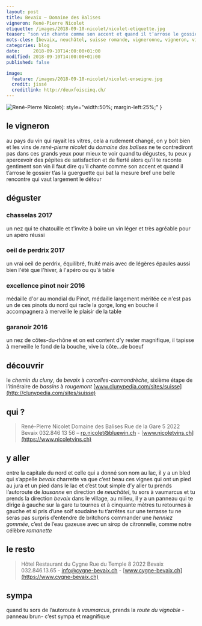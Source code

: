 ```yaml
---
layout: post
title: Bevaix — Domaine des Balises
vigneron: René-Pierre Nicolet
etiquette: /images/2018-09-10-nicolet/nicolet-etiquette.jpg
teaser: "son vin chante comme son accent et quand il t’arrose le gossier t’as la guerguette qui bat la mesure"
mots-cles: [bevaix, neuchâtel, suisse romande, vigneronne, vigneron, vin, non filtré, cépage, cave, bouteille, terroir, degustation, 5dl, 7dl, 50cl, 70cl, 75cl]
categories: blog
date:     2018-09-10T14:00:00+01:00
modified: 2018-09-10T14:00:00+01:00
published: false

image:
  feature: /images/2018-09-10-nicolet/nicolet-enseigne.jpg
  credit: jissé
  creditlink: http://deuxfoiscinq.ch/
---
```


![René-Pierre Nicolet][i1]{: style="width:50%; margin-left:25%;" }

[i1]: ../../images/2018-09-10-nicolet/nicolet-vigneron.jpg

## le vigneron
au pays du vin qui rayait les vitres, cela a rudement changé, on y boit bien et les vins de *rené-pierre nicolet* du *domaine des balises* ne te contrediront pas
dans ces grands yeux pour mieux te voir quand tu dégustes, tu peux y apercevoir des pépites de satisfaction et de fierté alors qu’il te raconte gentiment son vin
il faut dire qu’il chante comme son accent et quand il t’arrose le gossier t’as la guerguette qui bat la mesure
bref une belle rencontre qui vaut largement le détour

## déguster
### chasselas 2017
un nez qui te chatouille et t'invite à boire un vin léger et très agréable
pour un apéro réussi

### oeil de perdrix 2017
un vrai oeil de perdrix, équilibré, fruité mais avec de légères épaules
aussi bien l'été que l'hiver, à l'apéro ou qu'à table

### excellence pinot noir 2016
médaille d'or au mondial du Pinot, médaille largement méritée
ce n'est pas un de ces pinots du nord qui racle la gorge, long en bouche il accompagnera à merveille le plaisir de la table

### garanoir 2016
un nez de côtes-du-rhône et on est content d'y rester
magnifique, il tapisse à merveille le fond de la bouche, vive la côte...de boeuf

## découvrir
le *chemin du cluny*, de *bevaix* à *corcelles-cormondrèche*, sixième étape de l’itinéraire de *bassins* à *rougemont* [www.clunypedia.com/sites/suisse](http://clunypedia.com/sites/suisse)

## qui ?
> René-Pierre Nicolet
> Domaine des Balises
> Rue de la Gare 5
> 2022 Bevaix
032.846 13 56 – [rp.nicolet@bluewin.ch](mailto:rp.nicolet@bluewin.ch) - [www.nicoletvins.ch](https://www.nicoletvins.ch)

## y aller
entre la capitale du nord et celle qui a donné son nom au lac, il y a un bled qui s’appelle *bevaix*
charrette va que c’est beau ces vignes qui ont un pied au jura et un pied dans le lac
et c’est tout simple d’y aller
tu prends l’autoroute de *lausanne* en direction de *neuchâtel*, tu sors à vaumarcus et tu prends la direction *bevaix*
dans le village, au milieu, il y a un panneau qui te dirige à gauche sur la gare
tu tournes et à cinquante mètres tu retournes à gauche et si pris d’une soif soudaine tu t’arrêtes sur une terrasse tu ne seras pas surpris d’entendre de britchons commander une *henniez gommée*, c’est de l’eau gazeuse avec un sirop de citronnelle, comme notre célèbre *romanette*

## le resto
> Hôtel Restaurant du Cygne
> Rue du Temple 8
> 2022 Bevaix
032.846.13.65 - [info@cygne-bevaix.ch](mailto:info@cygne-bevaix.ch) - [www.cygne-bevaix.ch](https://www.cygne-bevaix.ch)

## sympa
quand tu sors de l’autoroute à *vaumarcus*, prends la *route du vignoble* -panneau brun- c’est sympa et magnifique

